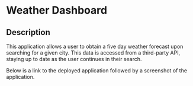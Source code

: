 # Weather Dashboard

## Description

This application allows a user to obtain a five day weather forecast upon searching for a given city. This data is accessed from a third-party API, staying up to date as the user continues in their search.

Below is a link to the deployed application followed by a screenshot of the application.
